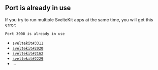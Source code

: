 ## Port is already in use

If you try to run multiple SvelteKit apps at the same time, you will get this error:

```
Port 3000 is already in use
```

- [`sveltekit#3311`](https://github.com/sveltejs/kit/issues/3311)
- [`sveltekit#2020`](https://github.com/sveltejs/kit/issues/2020)
- [`sveltekit#2162`](https://github.com/sveltejs/kit/issues/2162)
- [`sveltekit#2229`](https://github.com/sveltejs/kit/issues/2229)
- ...
